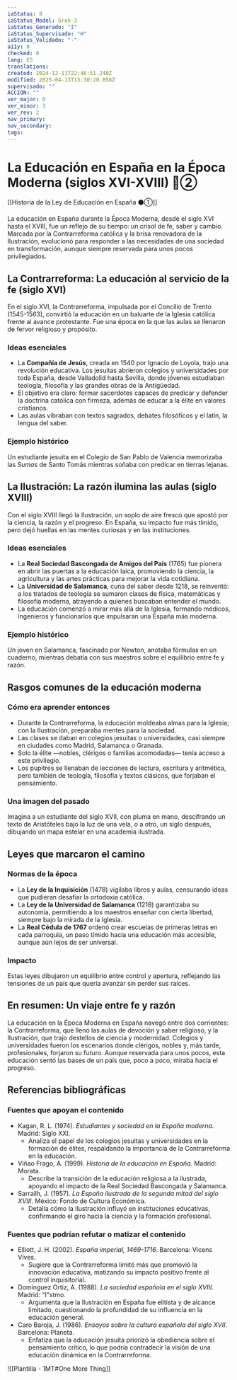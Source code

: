 ```yaml
---
iaStatus: 8
iaStatus_Model: Grok-3
iaStatus_Generado: "I"
iaStatus_Supervisado: "H"
iaStatus_Validado: "-"
a11y: 0
checked: 0
lang: ES
translations: 
created: 2024-12-11T22:46:51.240Z
modified: 2025-04-13T13:30:20.858Z
supervisado: ""
ACCION: ""
ver_major: 0
ver_minor: 3
ver_rev: 2
nav_primary: 
nav_secondary: 
tags:
---
```

# La Educación en España en la Época Moderna (siglos XVI-XVIII) 🔴②

[[Historia de la Ley de Educación en España ⚫①]]

La educación en España durante la Época Moderna, desde el siglo XVI hasta el XVIII, fue un reflejo de su tiempo: un crisol de fe, saber y cambio. Marcada por la Contrarreforma católica y la brisa renovadora de la Ilustración, evolucionó para responder a las necesidades de una sociedad en transformación, aunque siempre reservada para unos pocos privilegiados.

## La Contrarreforma: La educación al servicio de la fe (siglo XVI)

En el siglo XVI, la Contrarreforma, impulsada por el Concilio de Trento (1545-1563), convirtió la educación en un baluarte de la Iglesia católica frente al avance protestante. Fue una época en la que las aulas se llenaron de fervor religioso y propósito.

### Ideas esenciales
- La **Compañía de Jesús**, creada en 1540 por Ignacio de Loyola, trajo una revolución educativa. Los jesuitas abrieron colegios y universidades por toda España, desde Valladolid hasta Sevilla, donde jóvenes estudiaban teología, filosofía y las grandes obras de la Antigüedad.
- El objetivo era claro: formar sacerdotes capaces de predicar y defender la doctrina católica con firmeza, además de educar a la élite en valores cristianos.
- Las aulas vibraban con textos sagrados, debates filosóficos y el latín, la lengua del saber.

### Ejemplo histórico
Un estudiante jesuita en el Colegio de San Pablo de Valencia memorizaba las *Sumas* de Santo Tomás mientras soñaba con predicar en tierras lejanas.

## La Ilustración: La razón ilumina las aulas (siglo XVIII)

Con el siglo XVIII llegó la Ilustración, un soplo de aire fresco que apostó por la ciencia, la razón y el progreso. En España, su impacto fue más tímido, pero dejó huellas en las mentes curiosas y en las instituciones.

### Ideas esenciales
- La **Real Sociedad Bascongada de Amigos del País** (1765) fue pionera en abrir las puertas a la educación laica, promoviendo la ciencia, la agricultura y las artes prácticas para mejorar la vida cotidiana.
- La **Universidad de Salamanca**, cuna del saber desde 1218, se reinventó: a los tratados de teología se sumaron clases de física, matemáticas y filosofía moderna, atrayendo a quienes buscaban entender el mundo.
- La educación comenzó a mirar más allá de la Iglesia, formando médicos, ingenieros y funcionarios que impulsaran una España más moderna.

### Ejemplo histórico
Un joven en Salamanca, fascinado por Newton, anotaba fórmulas en un cuaderno, mientras debatía con sus maestros sobre el equilibrio entre fe y razón.

## Rasgos comunes de la educación moderna

### Cómo era aprender entonces
- Durante la Contrarreforma, la educación moldeaba almas para la Iglesia; con la Ilustración, preparaba mentes para la sociedad.
- Las clases se daban en colegios jesuitas o universidades, casi siempre en ciudades como Madrid, Salamanca o Granada.
- Solo la élite —nobles, clérigos o familias acomodadas— tenía acceso a este privilegio.
- Los pupitres se llenaban de lecciones de lectura, escritura y aritmética, pero también de teología, filosofía y textos clásicos, que forjaban el pensamiento.

### Una imagen del pasado
Imagina a un estudiante del siglo XVII, con pluma en mano, descifrando un texto de Aristóteles bajo la luz de una vela, o a otro, un siglo después, dibujando un mapa estelar en una academia ilustrada.

## Leyes que marcaron el camino

### Normas de la época
- La **Ley de la Inquisición** (1478) vigilaba libros y aulas, censurando ideas que pudieran desafiar la ortodoxia católica.
- La **Ley de la Universidad de Salamanca** (1218) garantizaba su autonomía, permitiendo a los maestros enseñar con cierta libertad, siempre bajo la mirada de la Iglesia.
- La **Real Cédula de 1767** ordenó crear escuelas de primeras letras en cada parroquia, un paso tímido hacia una educación más accesible, aunque aún lejos de ser universal.

### Impacto
Estas leyes dibujaron un equilibrio entre control y apertura, reflejando las tensiones de un país que quería avanzar sin perder sus raíces.

## En resumen: Un viaje entre fe y razón

La educación en la Época Moderna en España navegó entre dos corrientes: la Contrarreforma, que llenó las aulas de devoción y saber religioso, y la Ilustración, que trajo destellos de ciencia y modernidad. Colegios y universidades fueron los escenarios donde clérigos, nobles y, más tarde, profesionales, forjaron su futuro. Aunque reservada para unos pocos, esta educación sentó las bases de un país que, poco a poco, miraba hacia el progreso.

## Referencias bibliográficas

### Fuentes que apoyan el contenido
- Kagan, R. L. (1974). *Estudiantes y sociedad en la España moderna*. Madrid: Siglo XXI.  
  - Analiza el papel de los colegios jesuitas y universidades en la formación de élites, respaldando la importancia de la Contrarreforma en la educación.  
- Viñao Frago, A. (1999). *Historia de la educación en España*. Madrid: Morata.  
  - Describe la transición de la educación religiosa a la ilustrada, apoyando el impacto de la Real Sociedad Bascongada y Salamanca.  
- Sarrailh, J. (1957). *La España ilustrada de la segunda mitad del siglo XVIII*. México: Fondo de Cultura Económica.  
  - Detalla cómo la Ilustración influyó en instituciones educativas, confirmando el giro hacia la ciencia y la formación profesional.  

### Fuentes que podrían refutar o matizar el contenido
- Elliott, J. H. (2002). *España imperial, 1469-1716*. Barcelona: Vicens Vives.  
  - Sugiere que la Contrarreforma limitó más que promovió la innovación educativa, matizando su impacto positivo frente al control inquisitorial.  
- Domínguez Ortiz, A. (1988). *La sociedad española en el siglo XVIII*. Madrid: "I"stmo.  
  - Argumenta que la Ilustración en España fue elitista y de alcance limitado, cuestionando la profundidad de su influencia en la educación general.  
- Caro Baroja, J. (1986). *Ensayos sobre la cultura española del siglo XVII*. Barcelona: Planeta.  
  - Enfatiza que la educación jesuita priorizó la obediencia sobre el pensamiento crítico, lo que podría contradecir la visión de una educación dinámica en la Contrarreforma.


![[Plantilla - 1MT#One More Thing]]